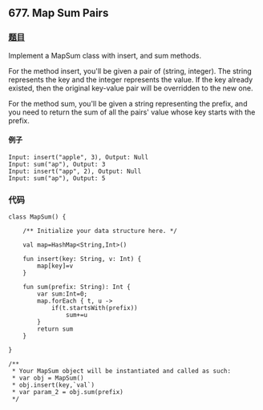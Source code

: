 ## 677. Map Sum Pairs
### [题目](https://leetcode.com/problems/map-sum-pairs/description/)
Implement a MapSum class with insert, and sum methods.

For the method insert, you'll be given a pair of (string, integer). The string represents the key and the integer represents the value. If the key already existed, then the original key-value pair will be overridden to the new one.

For the method sum, you'll be given a string representing the prefix, and you need to return the sum of all the pairs' value whose key starts with the prefix.
#### 例子
```
Input: insert("apple", 3), Output: Null
Input: sum("ap"), Output: 3
Input: insert("app", 2), Output: Null
Input: sum("ap"), Output: 5
```
### 代码
```
class MapSum() {

    /** Initialize your data structure here. */
    
    val map=HashMap<String,Int>()
    
    fun insert(key: String, v: Int) {
        map[key]=v
    }

    fun sum(prefix: String): Int {
        var sum:Int=0;
        map.forEach { t, u ->
            if(t.startsWith(prefix))
                sum+=u
        }
        return sum
    }

}

/**
 * Your MapSum object will be instantiated and called as such:
 * var obj = MapSum()
 * obj.insert(key,`val`)
 * var param_2 = obj.sum(prefix)
 */
```